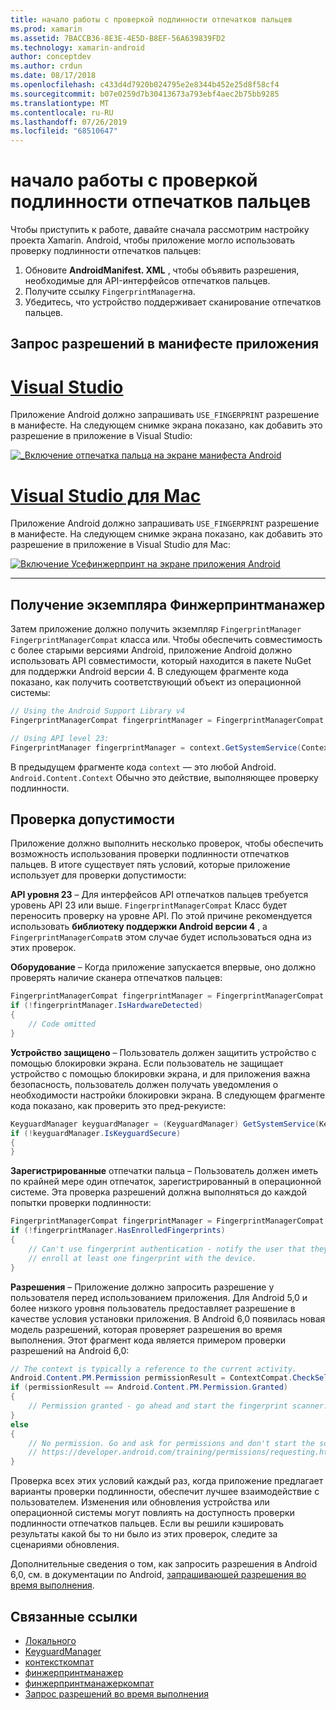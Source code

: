 ```yaml
---
title: начало работы с проверкой подлинности отпечатков пальцев
ms.prod: xamarin
ms.assetid: 7BACCB36-8E3E-4E5D-B8EF-56A639839FD2
ms.technology: xamarin-android
author: conceptdev
ms.author: crdun
ms.date: 08/17/2018
ms.openlocfilehash: c433d4d7920b024795e2e8344b452e25d8f58cf4
ms.sourcegitcommit: b07e0259d7b30413673a793ebf4aec2b75bb9285
ms.translationtype: MT
ms.contentlocale: ru-RU
ms.lasthandoff: 07/26/2019
ms.locfileid: "68510647"
---
```

# <a name="getting-started-with-fingerprint-authentication"></a>начало работы с проверкой подлинности отпечатков пальцев

Чтобы приступить к работе, давайте сначала рассмотрим настройку проекта Xamarin. Android, чтобы приложение могло использовать проверку подлинности отпечатков пальцев:

1. Обновите **AndroidManifest. XML** , чтобы объявить разрешения, необходимые для API-интерфейсов отпечатков пальцев.
2. Получите ссылку `FingerprintManager`на.
3. Убедитесь, что устройство поддерживает сканирование отпечатков пальцев.

## <a name="requesting-permissions-in-the-application-manifest"></a>Запрос разрешений в манифесте приложения

# <a name="visual-studiotabwindows"></a>[Visual Studio](#tab/windows)

Приложение Android должно запрашивать `USE_FINGERPRINT` разрешение в манифесте. На следующем снимке экрана показано, как добавить это разрешение в приложение в Visual Studio:

[![\_Включение отпечатка пальца на экране манифеста Android](get-started-images/fingerprint-01-vs.png)](get-started-images/fingerprint-01-vs.png#lightbox) 

# <a name="visual-studio-for-mactabmacos"></a>[Visual Studio для Mac](#tab/macos)

Приложение Android должно запрашивать `USE_FINGERPRINT` разрешение в манифесте. На следующем снимке экрана показано, как добавить это разрешение в приложение в Visual Studio для Mac:

[![Включение Усефинжерпринт на экране приложения Android](get-started-images/fingerprint-01-xs.png)](get-started-images/fingerprint-01-xs.png#lightbox) 

-----

## <a name="getting-an-instance-of-the-fingerprintmanager"></a>Получение экземпляра Финжерпринтманажер

Затем приложение должно получить экземпляр `FingerprintManager` `FingerprintManagerCompat` класса или. Чтобы обеспечить совместимость с более старыми версиями Android, приложение Android должно использовать API совместимости, который находится в пакете NuGet для поддержки Android версии 4. В следующем фрагменте кода показано, как получить соответствующий объект из операционной системы: 

```csharp
// Using the Android Support Library v4
FingerprintManagerCompat fingerprintManager = FingerprintManagerCompat.From(context);

// Using API level 23:
FingerprintManager fingerprintManager = context.GetSystemService(Context.FingerprintService) as FingerprintManager;
```  

В предыдущем фрагменте кода `context` — это любой Android. `Android.Content.Context` Обычно это действие, выполняющее проверку подлинности.

## <a name="checking-for-eligibility"></a>Проверка допустимости

Приложение должно выполнить несколько проверок, чтобы обеспечить возможность использования проверки подлинности отпечатков пальцев. В итоге существует пять условий, которые приложение использует для проверки допустимости:  

**API уровня 23** &ndash; Для интерфейсов API отпечатков пальцев требуется уровень API 23 или выше. `FingerprintManagerCompat` Класс будет переносить проверку на уровне API. По этой причине рекомендуется использовать **библиотеку поддержки Android версии 4** , а `FingerprintManagerCompat`в этом случае будет использоваться одна из этих проверок.

**Оборудование** &ndash; Когда приложение запускается впервые, оно должно проверять наличие сканера отпечатков пальцев:

```csharp
FingerprintManagerCompat fingerprintManager = FingerprintManagerCompat.From(context);
if (!fingerprintManager.IsHardwareDetected)
{
    // Code omitted
}
```

**Устройство защищено** &ndash; Пользователь должен защитить устройство с помощью блокировки экрана. Если пользователь не защищает устройство с помощью блокировки экрана, и для приложения важна безопасность, пользователь должен получать уведомления о необходимости настройки блокировки экрана. В следующем фрагменте кода показано, как проверить это пред-рекуисте:

```csharp
KeyguardManager keyguardManager = (KeyguardManager) GetSystemService(KeyguardService);
if (!keyguardManager.IsKeyguardSecure)
{
}
```

**Зарегистрированные** отпечатки пальца &ndash; Пользователь должен иметь по крайней мере один отпечаток, зарегистрированный в операционной системе. Эта проверка разрешений должна выполняться до каждой попытки проверки подлинности:

```csharp
FingerprintManagerCompat fingerprintManager = FingerprintManagerCompat.From(context);
if (!fingerprintManager.HasEnrolledFingerprints)
{
    // Can't use fingerprint authentication - notify the user that they need to
    // enroll at least one fingerprint with the device.
}
```

**Разрешения** &ndash; Приложение должно запросить разрешение у пользователя перед использованием приложения. Для Android 5,0 и более низкого уровня пользователь предоставляет разрешение в качестве условия установки приложения. В Android 6,0 появилась новая модель разрешений, которая проверяет разрешения во время выполнения. Этот фрагмент кода является примером проверки разрешений на Android 6,0:

```csharp
// The context is typically a reference to the current activity.
Android.Content.PM.Permission permissionResult = ContextCompat.CheckSelfPermission(context, Manifest.Permission.UseFingerprint);
if (permissionResult == Android.Content.PM.Permission.Granted)
{
    // Permission granted - go ahead and start the fingerprint scanner.
}
else
{
    // No permission. Go and ask for permissions and don't start the scanner. See
    // https://developer.android.com/training/permissions/requesting.html
}
```

Проверка всех этих условий каждый раз, когда приложение предлагает варианты проверки подлинности, обеспечит лучшее взаимодействие с пользователем. Изменения или обновления устройства или операционной системы могут повлиять на доступность проверки подлинности отпечатков пальцев. Если вы решили кэшировать результаты какой бы то ни было из этих проверок, следите за сценариями обновления.

Дополнительные сведения о том, как запросить разрешения в Android 6,0, см. в документации по Android, [запрашивающей разрешения во время выполнения](https://developer.android.com/training/permissions/requesting.html).

## <a name="related-links"></a>Связанные ссылки

- [Локального](xref:Android.Content.Context)
- [KeyguardManager](xref:Android.App.KeyguardManager)
- [контексткомпат](https://developer.android.com/reference/android/support/v4/content/ContextCompat)
- [финжерпринтманажер](https://developer.android.com/reference/android/hardware/fingerprint/FingerprintManager.html)
- [финжерпринтманажеркомпат](https://developer.android.com/reference/android/support/v4/hardware/fingerprint/FingerprintManagerCompat.html)
- [Запрос разрешений во время выполнения](https://developer.android.com/training/permissions/requesting.html)

